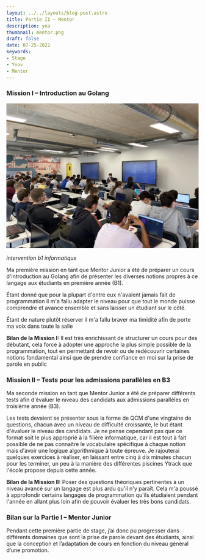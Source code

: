 ```yaml
---
layout: ../../layouts/blog-post.astro
title: Partie II – Mentor
description: yea
thumbnail: mentor.png
draft: false
date: 07-25-2022
keywords:
- Stage
- Ynov
- Mentor
---
```


### **Mission I – Introduction au Golang**

![intervention b1 informatique](/_posts/Partie2/Untitled.png)

*intervention b1 informatique*

Ma première mission en tant que Mentor Junior a été de préparer un cours d'introduction au Golang afin de présenter les diverses notions propres à ce langage aux étudiants en première année (B1).

Étant donné que pour la plupart d'entre eux n'avaient jamais fait de programmation il m'a fallu adapter le niveau pour que tout le monde puisse comprendre et avance ensemble et sans laisser un étudiant sur le côté.

Étant de nature plutôt réserver il m'a fallu braver ma timidité afin de porte ma voix dans toute la salle

**Bilan de la Mission I:** Il est très enrichissant de structurer un cours pour des débutant, cela force à adopter une approche la plus simple possible de la programmation, tout en permettant de revoir ou de redécouvrir certaines notions fondamental ainsi que de prendre confiance en moi sur la prise de parole en public

### **Mission II – Tests pour les admissions parallèles en B3**

Ma seconde mission en tant que Mentor Junior a été de préparer différents tests afin d'évaluer le niveau des candidats aux admissions parallèles en troisième année (B3).

Les tests devaient se présenter sous la forme de QCM d'une vingtaine de questions, chacun avec un niveau de difficulté croissante, le but étant d'évaluer le niveau des candidats. Je ne pense cependant pas que ce format soit le plus approprié à la filière informatique, car il est tout à fait possible de ne pas connaître le vocabulaire spécifique à chaque notion mais d'avoir une logique algorithmique à toute épreuve. Je rajouterai quelques exercices à réaliser, en laissant entre cinq à dix minutes chacun pour les terminer, un peu à la manière des différentes piscines Ytrack que l'école propose depuis cette année.

**Bilan de la Mission II:** Poser des questions théoriques pertinentes à un niveau avancé sur un langage est plus ardu qu'il n'y paraît. Cela m'a poussé à approfondir certains langages de programmation qu'ils étudiaient pendant l'année en allant plus loin afin de pouvoir évaluer les très bons candidats.

### **Bilan sur la Partie I – Mentor Junior**

Pendant cette première partie de stage, j’ai donc pu progresser dans différents domaines que sont la prise de parole devant des étudiants, ainsi que la conception et l’adaptation de cours en fonction du niveau général d’une promotion.

